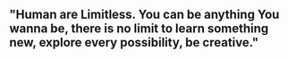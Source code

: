 ## "Human are Limitless. You can be anything You wanna be, there is no limit to learn something new, explore every possibility, be creative." 
